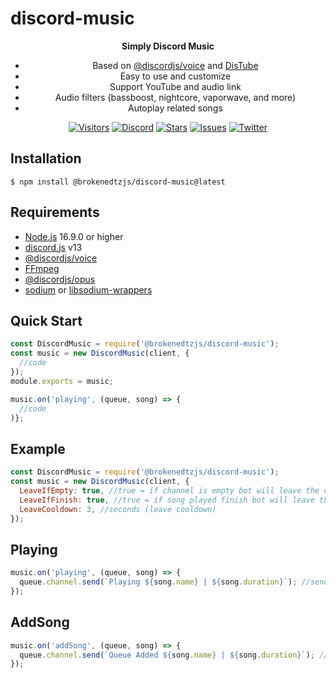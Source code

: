 # discord-music
<div align='center'>
<a><strong>Simply Discord Music</strong></a>

- Based on [@discordjs/voice](https://github.com/discordjs/voice) and [DisTube](https://github.com/skick1234/DisTube)
- Easy to use and customize
- Support YouTube and audio link
- Audio filters (bassboost, nightcore, vaporwave, and more)
- Autoplay related songs

[![Visitors](https://visitor-badge.glitch.me/badge?page_id=brokenedtzjs.discord-music)](https://github.com/brokenedtzjs/discord-music)
[![Discord](https://img.shields.io/discord/984857299858382908)](https://discord.gg/YyzghaDU9C)
[![Stars](https://img.shields.io/github/stars/brokenedtzjs/discord-music?logo=github)](https://github.com/brokenedtzjs/discord-music)
[![Issues](https://img.shields.io/github/issues/brokenedtzjs/discord-music)](https://github.com/brokenedtzjs/discord-music/issues)
[![Twitter](https://img.shields.io/twitter/url?style=social&url=https%3A%2F%2Ftwitter.com%2Fcyrabot)](https://twitter.com/cyrabot)

</div>

## Installation

```npm
$ npm install @brokenedtzjs/discord-music@latest
```

## Requirements
- [Node.js](https://nodejs.org) 16.9.0 or higher
- [discord.js](https://discord.js.org) v13
- [@discordjs/voice](https://github.com/discordjs/voice)
- [FFmpeg](https://www.ffmpeg.org/download.html)
- [@discordjs/opus](https://github.com/discordjs/opus)
- [sodium](https://www.npmjs.com/package/sodium) or [libsodium-wrappers](https://www.npmjs.com/package/libsodium-wrappers)

## Quick Start
```js
const DiscordMusic = require('@brokenedtzjs/discord-music');
const music = new DiscordMusic(client, {
  //code
});
module.exports = music;
```

```js
music.on('playing', (queue, song) => {
  //code
)};
```

## Example
```js
const DiscordMusic = require('@brokenedtzjs/discord-music');
const music = new DiscordMusic(client, {
  LeaveIfEmpty: true, //true = if channel is empty bot will leave the channel
  LeaveIfFinish: true, //true = if song played finish bot will leave the channel
  LeaveCooldown: 3, //seconds (leave cooldown)
});
```

## Playing

```js
music.on('playing', (queue, song) => {
  queue.channel.send(`Playing ${song.name} | ${song.duration}`); //send message when music start playing
});
```

## AddSong

```js
music.on('addSong', (queue, song) => {
  queue.channel.send(`Queue Added ${song.name} | ${song.duration}`); //send message when added song to queue
});
```
